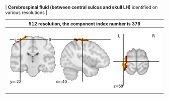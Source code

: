 


| **Cerebrospinal fluid (between central sulcus and skull LH)** identified on various resolutions |

| 512 resolution, the component index number is 379|  
|:---:|  
| ![Component 512](../512/final/379.jpg "From component 512: Cerebrospinal fluid (between central sulcus and skull LH)") |